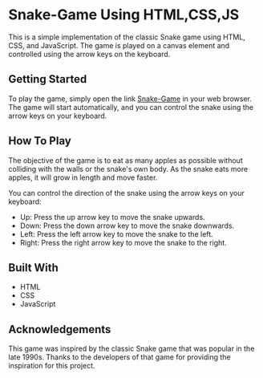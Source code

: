 <h1>Snake-Game Using HTML,CSS,JS</h1>

This is a simple implementation of the classic Snake game using HTML, CSS, and JavaScript. The game is played on a canvas element and controlled using the arrow keys on the keyboard.

<h2>Getting Started</h2>

To play the game, simply open the link <a href="https://mohdriyaan.github.io/snake-game/">Snake-Game</a> in your web browser. The game will start automatically, and you can control the snake using the arrow keys on your keyboard.

<h2>How To Play</h2>

The objective of the game is to eat as many apples as possible without colliding with the walls or the snake's own body. As the snake eats more apples, it will grow in length and move faster.

You can control the direction of the snake using the arrow keys on your keyboard:
<ul>
  <li>Up: Press the up arrow key to move the snake upwards.</li>
  <li>Down: Press the down arrow key to move the snake downwards.</li>
  <li>Left: Press the left arrow key to move the snake to the left.</li>
  <li>Right: Press the right arrow key to move the snake to the right.</li>
</ul>

<h2>Built With</h2>
<ul>
  <li>HTML</li>
  <li>CSS</li>
  <li>JavaScript</li>
</ul>

<h2>Acknowledgements</h2>

This game was inspired by the classic Snake game that was popular in the late 1990s. Thanks to the developers of that game for providing the inspiration for this project.
